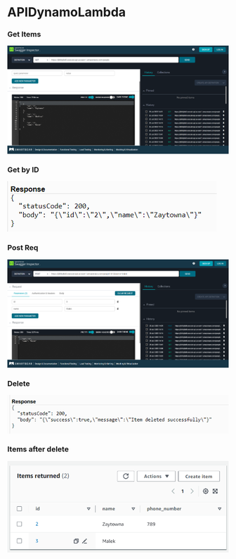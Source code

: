 # APIDynamoLambda

### Get Items

![](./media/getitems.png)

### Get by ID

![](./media/getByid.png)

### Post Req

![](./media/postreq.png)

### Delete

![](./media/deleteSucss.png)

### Items after delete

![](./media/afterDelete.png)
